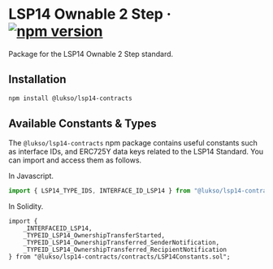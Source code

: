 # LSP14 Ownable 2 Step &middot; [![npm version](https://img.shields.io/npm/v/@lukso/lsp14-contracts.svg?style=flat)](https://www.npmjs.com/package/@lukso/lsp14-contracts)

Package for the LSP14 Ownable 2 Step standard.

## Installation

```bash
npm install @lukso/lsp14-contracts
```

## Available Constants & Types

The `@lukso/lsp14-contracts` npm package contains useful constants such as interface IDs, and ERC725Y data keys related to the LSP14 Standard. You can import and access them as follows.

In Javascript.

```js
import { LSP14_TYPE_IDS, INTERFACE_ID_LSP14 } from "@lukso/lsp14-contracts";
```

In Solidity.

<!-- prettier-ignore -->
```solidity
import {
    _INTERFACEID_LSP14,
    _TYPEID_LSP14_OwnershipTransferStarted,
    _TYPEID_LSP14_OwnershipTransferred_SenderNotification,
    _TYPEID_LSP14_OwnershipTransferred_RecipientNotification
} from "@lukso/lsp14-contracts/contracts/LSP14Constants.sol";
```
